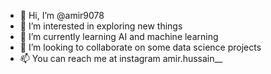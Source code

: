 - 👋 Hi, I’m @amir9078
- 👀 I’m interested in exploring new things
- 🌱 I’m currently learning AI and machine learning
- 💞️ I’m looking to collaborate on some data science projects
- 📫 You can reach me at instagram amir.hussain__

<!---
amir9078/amir9078 is a ✨ special ✨ repository because its `README.md` (this file) appears on your GitHub profile.
You can click the Preview link to take a look at your changes.
--->
